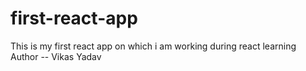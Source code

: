 # first-react-app
This is my first react app on which i am working during react learning
Author -- Vikas Yadav
